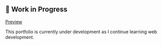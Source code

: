 ## 🚧 Work in Progress

[Preview](https://r4ppz19.github.io/Portfolio/)

This portfolio is currently under development as I continue learning web development.
